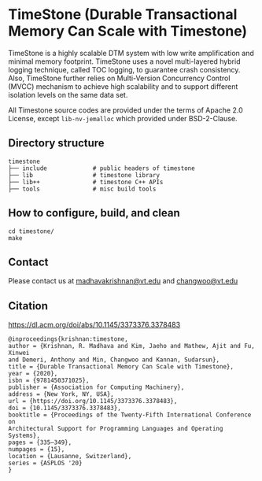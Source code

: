 # TimeStone (Durable Transactional Memory Can Scale with Timestone)

TimeStone is a highly scalable DTM system with low write amplification and minimal memory footprint. TimeStone uses a novel multi-layered hybrid logging technique, called TOC logging, to guarantee crash consistency. Also, TimeStone further relies on Multi-Version Concurrency Control (MVCC) mechanism to achieve high scalability and to support different isolation levels on the same data set.

All Timestone source codes are provided under the terms of Apache 2.0 License, except ```lib-nv-jemalloc``` which provided under BSD-2-Clause. 

## Directory structure
```{.sh}
timestone
├── include             # public headers of timestone
├── lib                 # timestone library
├── lib++               # timestone C++ APIs
├── tools               # misc build tools
```

## How to configure, build, and clean
```{.sh}
cd timestone/
make
```

## Contact 
Please contact us at madhavakrishnan@vt.edu and changwoo@vt.edu

## Citation
https://dl.acm.org/doi/abs/10.1145/3373376.3378483
```
@inproceedings{krishnan:timestone,
author = {Krishnan, R. Madhava and Kim, Jaeho and Mathew, Ajit and Fu, Xinwei
and Demeri, Anthony and Min, Changwoo and Kannan, Sudarsun},
title = {Durable Transactional Memory Can Scale with Timestone},
year = {2020},
isbn = {9781450371025},
publisher = {Association for Computing Machinery},
address = {New York, NY, USA},
url = {https://doi.org/10.1145/3373376.3378483},
doi = {10.1145/3373376.3378483},
booktitle = {Proceedings of the Twenty-Fifth International Conference on
Architectural Support for Programming Languages and Operating Systems},
pages = {335–349},
numpages = {15},
location = {Lausanne, Switzerland},
series = {ASPLOS '20}
}
```
